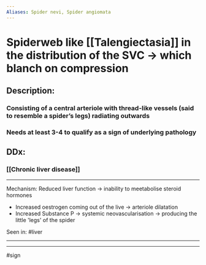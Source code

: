 ```yaml
---
Aliases: Spider nevi, Spider angiomata
---
```

# Spiderweb like [[Talengiectasia]] in the distribution of the SVC -> which blanch on compression
## Description:
### Consisting of a central arteriole with thread-like vessels (said to resemble a spider’s legs) radiating outwards
### Needs at least 3-4 to qualify as a sign of underlying pathology
## DDx:
### [[Chronic liver disease]]

---
Mechanism: Reduced liver function -> inability to meetabolise steroid hormones
- Increased oestrogen coming out of the live -> arteriole dilatation
- Increased Substance P -> systemic neovascularisation -> producing the little 'legs' of the spider

Seen in: #liver 

---

---
#sign  

